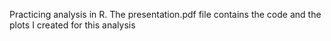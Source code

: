 Practicing analysis in R.
The presentation.pdf file contains the code and the plots I created for this analysis

